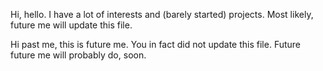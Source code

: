 Hi, hello. I have a lot of interests and (barely started) projects. Most likely, future me will update this file.

Hi past me, this is future me. You in fact did not update this file. Future future me will probably do, soon.
